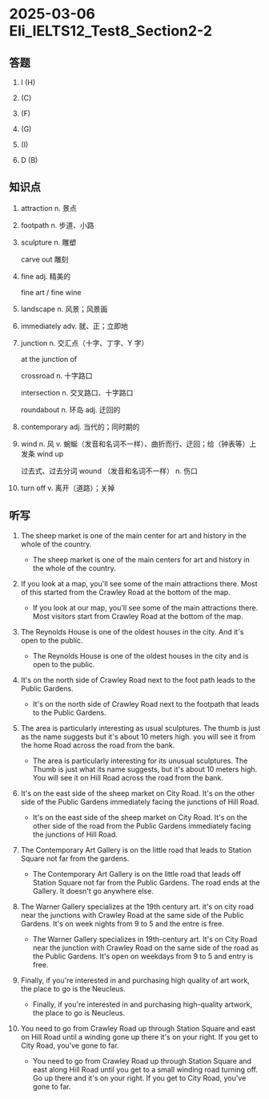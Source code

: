 # 2025-03-06 Eli_IELTS12_Test8_Section2-2

## 答题

1. I (H)

2. (C)

3. (F)

4. (G)

5. (I)

6. D (B)

## 知识点

1. attraction n. 景点

2. footpath n. 步道、小路

3. sculpture n. 雕塑

   carve out 雕刻

4. fine adj. 精美的

   fine art / fine wine

5. landscape n. 风景；风景画

6. immediately adv. 就、正；立即地

7. junction n. 交汇点（十字、丁字、Y 字）

   at the junction of

   crossroad n. 十字路口

   intersection n. 交叉路口、十字路口

   roundabout n. 环岛 adj. 迂回的

8. contemporary adj. 当代的；同时期的

9. wind n. 风 v. 蜿蜒（发音和名词不一样）、曲折而行、迂回；给（钟表等）上发条 wind up

   过去式、过去分词 wound （发音和名词不一样） n. 伤口

10. turn off v. 离开（道路）；关掉

## 听写

1. The sheep market is one of the main center for art and history in the whole of the country.

   - The sheep market is one of the main centers for art and history in the whole of the country.

2. If you look at a map, you'll see some of the main attractions there. Most of this started from the Crawley Road at the bottom of the map.

   - If you look at our map, you'll see some of the main attractions there. Most visitors start from Crawley Road at the bottom of the map.

3. The Reynolds House is one of the oldest houses in the city. And it's open to the public.

   - The Reynolds House is one of the oldest houses in the city and is open to the public.

4. It's on the north side of Crawley Road next to the foot path leads to the Public Gardens.

   - It's on the north side of Crawley Road next to the footpath that leads to the Public Gardens.

5. The area is particularly interesting as usual sculptures. The thumb is just as the name suggests but it's about 10 meters high. you will see it from the home Road across the road from the bank.

   - The area is particularly interesting for its unusual sculptures. The Thumb is just what its name suggests, but it's about 10 meters high. You will see it on Hill Road across the road from the bank.

6. It's on the east side of the sheep market on City Road. It's on the other side of the Public Gardens immediately facing the junctions of Hill Road.

   - It's on the east side of the sheep market on City Road. It's on the other side of the road from the Public Gardens immediately facing the junctions of Hill Road.

7. The Contemporary Art Gallery is on the little road that leads to Station Square not far from the gardens.

   - The Contemporary Art Gallery is on the little road that leads off Station Square not far from the Public Gardens. The road ends at the Gallery. It doesn't go anywhere else.

8. The Warner Gallery specializes at the 19th century art. it's on city road near the junctions with Crawley Road at the same side of the Public Gardens. It's on week nights from 9 to 5 and the entre is free.

   - The Warner Gallery specializes in 19th-century art. It's on City Road near the junction with Crawley Road on the same side of the road as the Public Gardens. It's open on weekdays from 9 to 5 and entry is free.

9. Finally, if you're interested in and purchasing high quality of art work, the place to go is the Neucleus.

   - Finally, if you're interested in and purchasing high-quality artwork, the place to go is Neucleus.

10. You need to go from Crawley Road up through Station Square and east on Hill Road until a winding gone up there it's on your right. If you get to City Road, you've gone to far.

    - You need to go from Crawley Road up through Station Square and east along Hill Road until you get to a small winding road turning off. Go up there and it's on your right. If you get to City Road, you've gone to far.

